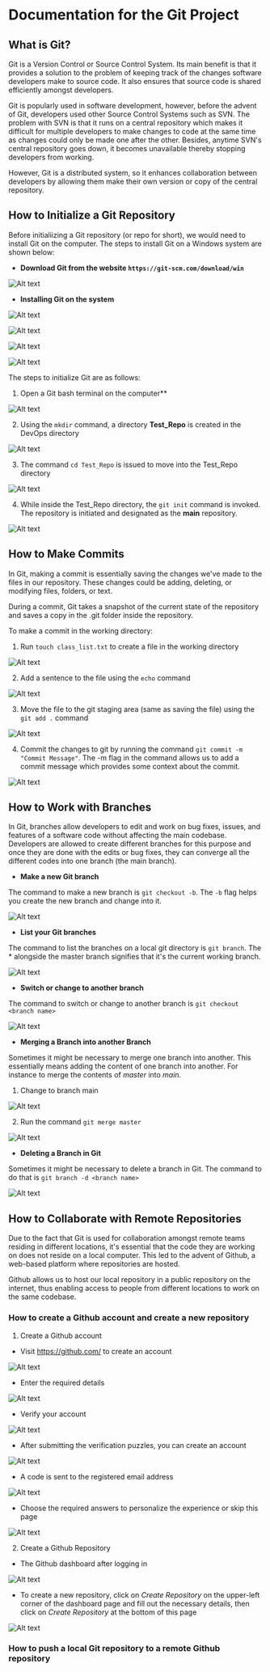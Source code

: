 
# Documentation for the Git Project

## What is Git?

Git is a Version Control or Source Control System. Its main benefit is that it provides a solution to the problem of keeping track of the changes software developers make to source code. It also ensures that source code is shared efficiently amongst developers.

Git is popularly used in software development, however, before the advent of Git, developers used other Source Control Systems such as SVN. The problem with SVN is that it runs on a central repository which makes it difficult for multiple developers to make changes to code at the same time as changes could only be made one after the other. Besides, anytime SVN's central repository goes down, it becomes unavailable thereby stopping developers from working.

However, Git is a distributed system, so it enhances collaboration between developers by allowing them make their own version or copy of the central repository. 

## How to Initialize a Git Repository

Before initialiizing a Git repository (or repo for short), we would need to install Git on the computer. The steps to install Git on a Windows system are shown below:

- **Download Git from the website `https://git-scm.com/download/win`**

![Alt text](Images/Install_Git-step1.jpg)

- **Installing Git on the system**

![Alt text](Images/Install_Git-step2.jpg) 

![Alt text](Images/Install_Git-step3.jpg)

![Alt text](Images/Install_Git-step4.jpg)

![Alt text](Images/Install_Git-step5.jpg)

The steps to initialize Git are as follows:

1. Open a Git bash terminal on the computer**

![Alt text](Images/Open_Git_Bash.JPG)

2. Using the `mkdir` command, a directory **Test_Repo** is created in the DevOps directory

![Alt text](Images/mkdir_test_repo.JPG)

3. The command `cd Test_Repo` is issued to move into the Test_Repo directory

![Alt text](Images/cd_test_repo.JPG)

4. While inside the Test_Repo directory, the `git init` command is invoked. The repository is initiated and designated as the **main** repository.

![Alt text](Images/git_init_command.JPG)

## How to Make Commits

In Git, making a commit is essentially saving the changes we've made to the files in our repository. These changes could be adding, deleting, or modifying files, folders, or text.

During a commit, Git takes a snapshot of the current state of the repository and saves a copy in the .git folder inside the repository.

To make a commit in the working directory:

1. Run `touch class_list.txt` to create a file in the working directory

![Alt text](Images/create_file_in_repo.JPG)

2. Add a sentence to the file using the `echo` command

![Alt text](Images/edit_file_in_repo.JPG)

3. Move the file to the git staging area (same as saving the file) using the `git add .` command

![Alt text](Images/move_file_to_staging_area.JPG)

4. Commit the changes to git by running the command `git commit -m "Commit Message"`. The -m flag in the command allows us to add a commit message which provides some context about the commit.

![Alt text](Images/making_a_commit.JPG)

## How to Work with Branches

In Git, branches allow developers to edit and work on bug fixes, issues, and features of a software code without affecting the main codebase. Developers are allowed to create different branches for this purpose and once they are done with the edits or bug fixes, they can converge all the different codes into one branch (the main branch).

- **Make a new Git branch**

The command to make a new branch is `git checkout -b`. The `-b` flag helps you create the new branch and change into it.

![Alt text](Images/making_a_new_branch.jpg)

- **List your Git branches**

The command to list the branches on a local git directory is `git branch`. The * alongside the master branch signifies that it's the current working branch.

![Alt text](Images/listing_availables_branches.jpg)

- **Switch or change to another branch**

The command to switch or change to another branch is `git checkout <branch name>`

![Alt text](Images/switch_to_another_branch.jpg)

- **Merging a Branch into another Branch**

Sometimes it might be necessary to merge one branch into another. This essentially means adding the content of one branch into another. For instance to merge the contents of *master* into *main*.

1. Change to branch main

![Alt text](Images/switch_to_branch_main.jpg)

2. Run the command `git merge master`

![Alt text](Images/git_merge.jpg)


- **Deleting a Branch in Git**

Sometimes it might be necessary to delete a branch in Git. The command to do that is `git branch -d <branch name>`

![Alt text](Images/git_branch_delete.jpg)

## How to Collaborate with Remote Repositories

Due to the fact that Git is used for collaboration amongst remote teams residing in different locations, it's essential that the code they are working on does not reside on a local computer. This led to the advent of Github, a web-based platform where repositories are hosted. 

Github allows us to host our local repository in a public repository on the internet, thus enabling access to people from different locations to work on the same codebase. 

### How to create a Github account and create a new repository

1. Create a Github account

- Visit https://github.com/ to create an account

![Alt text](Images/github_registration.jpg)

- Enter the required details

![Alt text](Images/github_enter_details.jpg)

- Verify your account

![Alt text](Images/verity_github_account.jpg)

- After submitting the verification puzzles, you can create an account

![Alt text](Images/create_github_account.jpg)

- A code is sent to the registered email address

![Alt text](Images/code_sent_to_email.jpg)

- Choose the required answers to personalize the experience or skip this page

![Alt text](Images/choose_preferences.jpg)

2. Create a Github Repository

- The Github dashboard after logging in

![Alt text](Images/github_dashboard.jpg)

- To create a new repository, click on *Create Repository* on the upper-left corner of the dashboard page and fill out the necessary details, then click on *Create Repository* at the bottom of this page

![Alt text](Images/create_new_repository.jpg)

### How to push a local Git repository to a remote Github repository
























